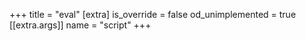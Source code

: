 +++
title = "eval"
[extra]
is_override = false
od_unimplemented = true
[[extra.args]]
name = "script"
+++